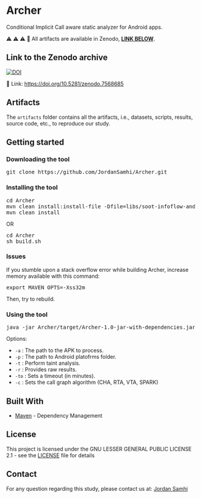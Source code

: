 # Archer

Conditional Implicit Call aware static analyzer for Android apps.

:warning: :warning: :warning:
:loudspeaker: All artifacts are available in Zenodo, **<ins>LINK BELOW</ins>**.

## Link to the Zenodo archive

[![DOI](https://zenodo.org/badge/DOI/10.5281/zenodo.7568685.svg)](https://doi.org/10.5281/zenodo.7568685)



:link: Link: https://doi.org/10.5281/zenodo.7568685

## Artifacts

The `artifacts` folder contains all the artifacts, i.e., datasets, scripts, results, source code, etc., to reproduce our study.

## Getting started

### Downloading the tool

<pre>
git clone https://github.com/JordanSamhi/Archer.git
</pre>

### Installing the tool

<pre>
cd Archer
mvn clean install:install-file -Dfile=libs/soot-infoflow-android-classes.jar -DgroupId=lu.uni.trux -DartifactId=soot-infoflow-android-modified -Dversion=2.7.1 -Dpackaging=jar
mvn clean install
</pre>

OR

<pre>
cd Archer
sh build.sh
</pre>

### Issues

If you stumble upon a stack overflow error while building Archer, increase memory available with this command:

<pre>
export MAVEN_OPTS=-Xss32m
</pre>

Then, try to rebuild.

### Using the tool

<pre>
java -jar Archer/target/Archer-1.0-jar-with-dependencies.jar <i>options</i>
</pre>

Options:

* ```-a``` : The path to the APK to process.
* ```-p``` : The path to Android platofrms folder.
* ```-t``` : Perform taint analysis.
* ```-r``` : Provides raw results.
* ```-to``` : Sets a timeout (in minutes).
* ```-c``` : Sets the call graph algorithm (CHA, RTA, VTA, SPARK)

## Built With

* [Maven](https://maven.apache.org/) - Dependency Management

## License

This project is licensed under the GNU LESSER GENERAL PUBLIC LICENSE 2.1 - see the [LICENSE](LICENSE) file for details

## Contact

For any question regarding this study, please contact us at:
[Jordan Samhi](mailto:jordan.samhi@uni.lu)
